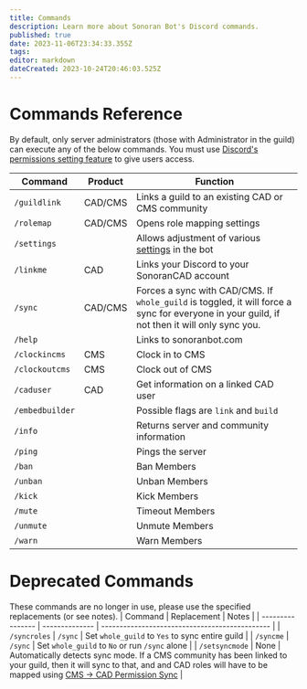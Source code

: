 ```yaml
---
title: Commands
description: Learn more about Sonoran Bot's Discord commands.
published: true
date: 2023-11-06T23:34:33.355Z
tags: 
editor: markdown
dateCreated: 2023-10-24T20:46:03.525Z
---
```


# Commands Reference

By default, only server administrators (those with Administrator in the guild) can execute any of the below commands. You must use [Discord's permissions setting feature](https://discord.com/blog/slash-commands-permissions-discord-apps-bots) to give users access.

| Command          | Product | Function                                           |
| ---------------- | ------- | -------------------------------------------------- |
| `/guildlink`     | CAD/CMS | Links a guild to an existing CAD or CMS community  |
| `/rolemap`       | CAD/CMS | Opens role mapping settings                        |
| `/settings`      |         | Allows adjustment of various [settings](https://info.sonoranbot.com/en/tutorials/getting-started/settings) in the bot    |
| `/linkme`        | CAD     | Links your Discord to your SonoranCAD account      |
| `/sync`          | CAD/CMS | Forces a sync with CAD/CMS. If `whole_guild` is toggled, it will force a sync for everyone in your guild, if not then it will only sync you.       |
| `/help`		     	 |				 | Links to sonoranbot.com                            |
| `/clockincms`    | CMS     | Clock in to CMS                                    |
| `/clockoutcms`   | CMS     | Clock out of CMS                                   | 
| `/caduser`       | CAD     | Get information on a linked CAD user               |
| `/embedbuilder`  |         | Possible flags are `link` and `build`              | 
| `/info`          |         | Returns server and community information           |
| `/ping`          |         | Pings the server                                   |
| `/ban`           |         | Ban Members                                        |
| `/unban`         |         | Unban Members                                      |
| `/kick`          |         | Kick Members                                       |
| `/mute`          |         | Timeout Members                                    |
| `/unmute`        |         | Unmute Members                                     |
| `/warn`          |         | Warn Members                                       |

# Deprecated Commands <a href="deprecated-commands" id="deprecated-commands"></a>
These commands are no longer in use, please use the specified replacements (or see notes).
| Command          | Replacement    | Notes                                          |
| ---------------- | -------------- | ---------------------------------------------- |
| `/syncroles`     | `/sync`        | Set `whole_guild` to `Yes` to sync entire guild  |
| `/syncme`        | `/sync`        | Set `whole_guild` to `No` or run `/sync` alone   |
| `/setsyncmode`   | None           | Automatically detects sync mode. If a CMS community has been linked to your guild, then it will sync to that, and and CAD roles will have to be mapped using [CMS -> CAD Permission Sync](https://info.sonorancms.com/integration-capabilities/sonoran-cad-sync)  |